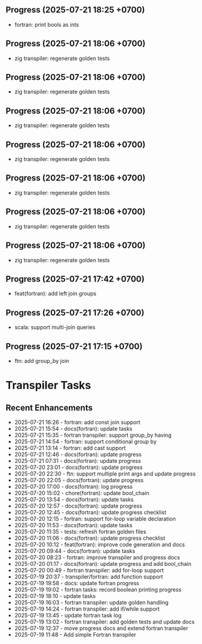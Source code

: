## Progress (2025-07-21 18:25 +0700)
- fortran: print bools as ints

## Progress (2025-07-21 18:06 +0700)
- zig transpiler: regenerate golden tests

## Progress (2025-07-21 18:06 +0700)
- zig transpiler: regenerate golden tests

## Progress (2025-07-21 18:06 +0700)
- zig transpiler: regenerate golden tests

## Progress (2025-07-21 18:06 +0700)
- zig transpiler: regenerate golden tests

## Progress (2025-07-21 18:06 +0700)
- zig transpiler: regenerate golden tests

## Progress (2025-07-21 18:06 +0700)
- zig transpiler: regenerate golden tests

## Progress (2025-07-21 18:06 +0700)
- zig transpiler: regenerate golden tests

## Progress (2025-07-21 17:42 +0700)
- feat(fortran): add left join groups

## Progress (2025-07-21 17:26 +0700)
- scala: support multi-join queries

## Progress (2025-07-21 17:15 +0700)
- ftn: add group_by join

# Transpiler Tasks
## Recent Enhancements
- 2025-07-21 16:26  - fortran: add const join support
- 2025-07-21 15:54  - docs(fortran): update tasks
- 2025-07-21 15:35  - fortran transpiler: support group_by having
- 2025-07-21 14:54  - fortran: support conditional group by
- 2025-07-21 13:14  - fortran: add cast support
- 2025-07-21 12:46  - docs(fortran): update progress
- 2025-07-21 07:31  - docs(fortran): update progress
- 2025-07-20 23:01  - docs(fortran): update progress
- 2025-07-20 22:30  - ftn: support multiple print args and update progress
- 2025-07-20 22:05  - docs(fortran): update progress
- 2025-07-20 17:00  - docs(fortran): log progress
- 2025-07-20 15:02  - chore(fortran): update bool_chain
- 2025-07-20 13:54  - docs(fortran): update tasks
- 2025-07-20 12:57  - docs(fortran): update progress
- 2025-07-20 12:45  - docs(fortran): update progress checklist
- 2025-07-20 12:15  - fortran: support for-loop variable declaration
- 2025-07-20 11:53  - docs(fortran): update tasks
- 2025-07-20 11:35  - tests: refresh fortran golden files
- 2025-07-20 11:06  - docs(fortran): update progress checklist
- 2025-07-20 10:12  - feat(fortran): improve code generation and docs
- 2025-07-20 09:44  - docs(fortran): update tasks
- 2025-07-20 08:23  - fortran: improve transpiler and progress docs
- 2025-07-20 01:17  - docs(fortran): update progress and add bool_chain
- 2025-07-20 00:49  - fortran transpiler: add for-loop support
- 2025-07-19 20:37  - transpiler/fortran: add function support
- 2025-07-19 19:58  - docs: update fortran progress
- 2025-07-19 19:02  - fortran tasks: record boolean printing progress
- 2025-07-19 18:10  - update tasks
- 2025-07-19 16:03  - fortran transpiler: update golden handling
- 2025-07-19 14:24  - fortran transpiler: add if/while support
- 2025-07-19 13:45  - update fortran task log
- 2025-07-19 13:02  - fortran transpiler: add golden tests and update docs
- 2025-07-19 12:37  - move progress docs and extend fortran transpiler
- 2025-07-19 11:48  - Add simple Fortran transpiler
